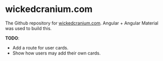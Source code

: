 # wickedcranium.com

The Github repository for [wickedcranium.com](https://wickedcranium.com). 
Angular + Angular Material was used to build this. 

**TODO**:

- Add a route for user cards.
- Show how users may add their own cards.

